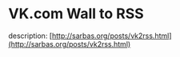 # VK.com Wall to RSS

description: [http://sarbas.org/posts/vk2rss.html](http://sarbas.org/posts/vk2rss.html)